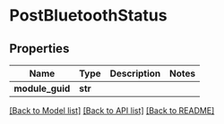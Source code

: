 # PostBluetoothStatus

## Properties
Name | Type | Description | Notes
------------ | ------------- | ------------- | -------------
**module_guid** | **str** |  | 

[[Back to Model list]](../README.md#documentation-for-models) [[Back to API list]](../README.md#documentation-for-api-endpoints) [[Back to README]](../README.md)

